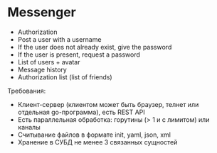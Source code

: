 # Messenger
* Authorization
* Post a user with a username
* If the user does not already exist, give the password
* If the user is present, request a password
* List of users + avatar
* Message history
* Authorization list (list of friends)

Требования:
- Клиент-сервер (клиентом может быть браузер, телнет или отдельная go-программа), есть REST API
- Есть параллельная обработка: горутины (> 1 и с лимитом) или  каналы
- Считывание файлов в формате init, yaml, json, xml
- Хранение в СУБД не менее 3 связанных сущностей
